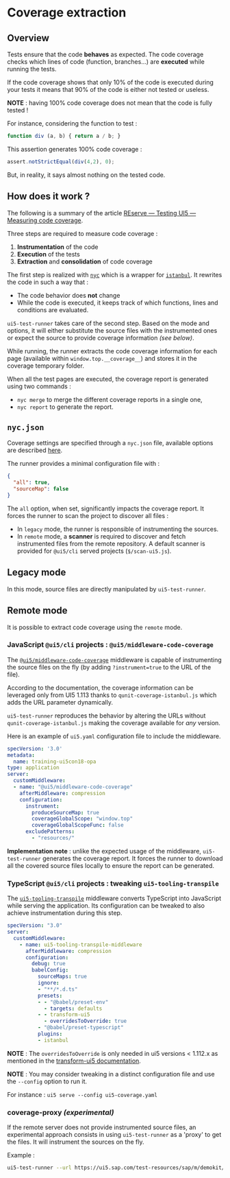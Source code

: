 # Coverage extraction

## Overview

Tests ensure that the code **behaves** as expected.
The code coverage checks which lines of code (function, branches...) are **executed** while running the tests.

If the code coverage shows that only 10% of the code is executed during your tests it means that 90% of the code is either not tested or useless.

**NOTE** : having 100% code coverage does not mean that the code is fully tested !

For instance, considering the function to test :

```javascript
function div (a, b) { return a / b; }
```

This assertion generates 100% code coverage :

```javascript
assert.notStrictEqual(div(4,2), 0);
```

But, in reality, it says almost nothing on the tested code.

## How does it work ?

The following is a summary of the article [REserve — Testing UI5 — Measuring code coverage](https://medium.com/@arnaud-buchholz/reserve-testing-ui5-measuring-code-coverage-ef303af051ef).

Three steps are required to measure code coverage :
1. **Instrumentation** of the code
2. **Execution** of the tests
3. **Extraction** and **consolidation** of code coverage

The first step is realized with [`nyc`](https://www.npmjs.com/package/nyc) which is a wrapper for [`istanbul`](https://www.npmjs.com/package/istanbul).
It rewrites the code in such a way that :

* The code behavior does **not** change
* While the code is executed, it keeps track of which functions, lines and conditions are evaluated.

`ui5-test-runner` takes care of the second step. Based on the mode and options, it will either substitute the source files with the instrumented ones or expect the source to provide coverage information *(see below)*.

While running, the runner extracts the code coverage information for each page (available within `window.top.__coverage__`) and stores it in the coverage temporary folder.

When all the test pages are executed, the coverage report is generated using two commands :

* `nyc merge` to merge the different coverage reports in a single one,
* `nyc report` to generate the report.

## `nyc.json`

Coverage settings are specified through a `nyc.json` file, available options are described [here](https://github.com/istanbuljs/nyc?tab=readme-ov-file#common-configuration-options).

The runner provides a minimal configuration file with :
```json
{
  "all": true,
  "sourceMap": false
}
```

The `all` option, when set, significantly impacts the coverage report. It forces the runner to scan the project to discover all files :

* In `legacy` mode, the runner is responsible of instrumenting the sources.
* In `remote` mode, a **scanner** is required to discover and fetch instrumented files from the remote repository. A default scanner is provided for `@ui5/cli` served projects (`$/scan-ui5.js`).

## Legacy mode

In this mode, source files are directly manipulated by `ui5-test-runner`.

## Remote mode

It is possible to extract code coverage using the `remote` mode.

### JavaScript `@ui5/cli` projects : `@ui5/middleware-code-coverage`

The [`@ui5/middleware-code-coverage`](https://www.npmjs.com/package/@ui5/middleware-code-coverage) middleware is capable of instrumenting the source files on the fly (by adding `?instrument=true` to the URL of the file).

According to the documentation, the coverage information can be leveraged only from UI5 1.113 thanks to `qunit-coverage-istanbul.js` which adds the URL parameter dynamically.

`ui5-test-runner` reproduces the behavior by altering the URLs without `qunit-coverage-istanbul.js` making the coverage available for *any* version.

Here is an example of `ui5.yaml` configuration file to include the middleware.

```yaml
specVersion: '3.0'
metadata:
  name: training-ui5con18-opa
type: application
server:
  customMiddleware:
  - name: "@ui5/middleware-code-coverage"
    afterMiddleware: compression
    configuration:
      instrument:
        produceSourceMap: true
        coverageGlobalScope: "window.top"
        coverageGlobalScopeFunc: false
      excludePatterns:
        - "resources/"
```

**Implementation note** : unlike the expected usage of the middleware, `ui5-test-runner` generates the coverage report. It forces the runner to download all the covered source files locally to ensure the report can be generated.

### TypeScript `@ui5/cli` projects : tweaking `ui5-tooling-transpile`

The [`ui5-tooling-transpile`](https://www.npmjs.com/package/ui5-tooling-transpile) middleware converts TypeScript into JavaScript while serving the application. Its configuration can be tweaked to also achieve instrumentation during this step.

```yaml
specVersion: "3.0"
server:
  customMiddleware:
    - name: ui5-tooling-transpile-middleware
      afterMiddleware: compression
      configuration:
        debug: true
        babelConfig:
          sourceMaps: true
          ignore:
          - "**/*.d.ts"
          presets:
          - - "@babel/preset-env"
            - targets: defaults
          - - transform-ui5
            - overridesToOverride: true
          - "@babel/preset-typescript"
          plugins:
          - istanbul
```

**NOTE** : The `overridesToOverride` is only needed in ui5 versions < 1.112.x as mentioned in the [transform-ui5 documentation](https://github.com/ui5-community/babel-plugin-transform-modules-ui5?tab=readme-ov-file#properties-related-to-controller-extensions).

**NOTE** : You may consider tweaking in a distinct configuration file and use the `--config` option to run it.

For instance : `ui5 serve --config ui5-coverage.yaml`

### coverage-proxy *(experimental)*

If the remote server does not provide instrumented source files, an experimental approach consists in using `ui5-test-runner` as a 'proxy' to get the files. It will instrument the sources on the fly.

Example :
```bash
ui5-test-runner --url https://ui5.sap.com/test-resources/sap/m/demokit/orderbrowser/webapp/test/testsuite.qunit.html --coverage --coverage-proxy --coverage-proxy-include webapp/* --coverage-proxy-exclude webapp/test --disable-ui5
```

